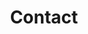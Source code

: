 ---
title: Contact
builder: true

# Content section
sections:
  - contactSection

# Configuration for sections

# contactSection
contactInformation: "show" # "show" or "hide"
columnContact: "left" # "left" or "right"

---